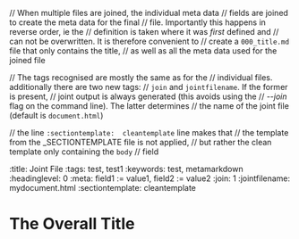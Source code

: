// When multiple files are joined, the individual meta data
// fields are joined to create the meta data for the final
// file. Importantly this happens in reverse order, ie the
// definition is taken where it was _first_ defined and
// can not be overwritten. It is therefore convenient to
// create a `000_title.md` file that only contains the title,
// as well as all the meta data used for the joined file

// The tags recognised are mostly the same as for the
// individual files. additionally there are two new tags:
// `join` and `jointfilename`. If the former is present,
// joint output is always generated (this avoids using the
// *--join* flag on the command line). The latter determines
// the name of the joint file (default is `document.html`)

// the line `:sectiontemplate:  cleantemplate` line makes that
// the template from the _SECTIONTEMPLATE file is not applied,
// but rather the clean template only containing the `body`
// field

:title:             Joint File
:tags:              test, test1
:keywords:          test, metamarkdown
:headinglevel:      0
:meta:              field1 := value1, field2 := value2
:join:              1
:jointfilename:     mydocument.html
:sectiontemplate:   cleantemplate

# The Overall Title
